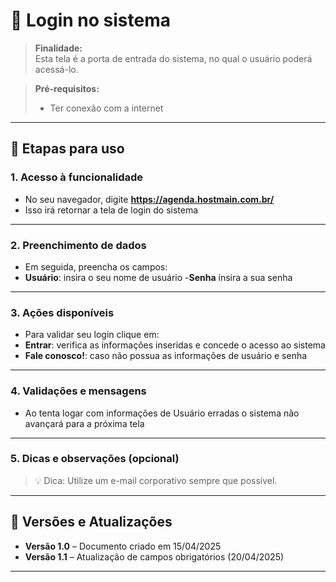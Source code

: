 # 📘 Login no sistema

> **Finalidade:**  
> Esta tela é a porta de entrada do sistema, no qual o usuário poderá acessá-lo.

> **Pré-requisitos:**   
> - Ter conexão com a internet

---

## 🧭 Etapas para uso

### 1. Acesso à funcionalidade 
- No seu navegador, digite **https://agenda.hostmain.com.br/**
- Isso irá retornar a tela de login do sistema

---

### 2. Preenchimento de dados
- Em seguida, preencha os campos:
- **Usuário**: insira o seu nome de usuário
-**Senha** insira a sua senha

---

### 3. Ações disponíveis
- Para validar seu login clique em:
- **Entrar**: verifica as informações inseridas e concede o acesso ao sistema  
- **Fale conosco!**: caso não possua as informações de usuário e senha  

---

### 4. Validações e mensagens
- Ao tenta logar com informações de Usuário erradas o sistema não avançará para a próxima tela

---

### 5. Dicas e observações (opcional)
> 💡 Dica: Utilize um e-mail corporativo sempre que possível.

---

## 🔄 Versões e Atualizações

- **Versão 1.0** – Documento criado em 15/04/2025
- **Versão 1.1** – Atualização de campos obrigatórios (20/04/2025)

---